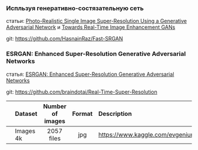 ### Испльзуя генеративно-состязательную сеть

статьи: [Photo-Realistic Single Image Super-Resolution Using a Generative Adversarial
Network](https://github.com/vetasavitskaya/super-resolution/blob/main/articles/Photo-Realistic%20Single%20Image%20Super-Resolution%20Using%20a%20Generative%20Adversarial%20Network.pdf) и [Towards Real-Time Image Enhancement GANs](https://github.com/vetasavitskaya/super-resolution/blob/main/articles/Towards%20Real-Time%20Image%20Enhancement%20GANs.pdf)

git: https://github.com/HasnainRaz/Fast-SRGAN

### ESRGAN: Enhanced Super-Resolution Generative Adversarial Networks
статья: [ESRGAN: Enhanced Super-Resolution Generative Adversarial Networks](https://github.com/vetasavitskaya/super-resolution/blob/main/articles/ESRGAN:%20Enhanced%20Super-Resolution%20Generative%20Adversarial%20Networks.pdf)

git: https://github.com/braindotai/Real-Time-Super-Resolution

|      |   Dataset    |    Number of images    | Format  | Description                                                  |
| :--: | :----------- | :--------------------: | :-----: | :----------------------------------------------------------- |
|      |   Images 4k  |       2057 files       |   jpg   |  https://www.kaggle.com/evgeniumakov/images4k
